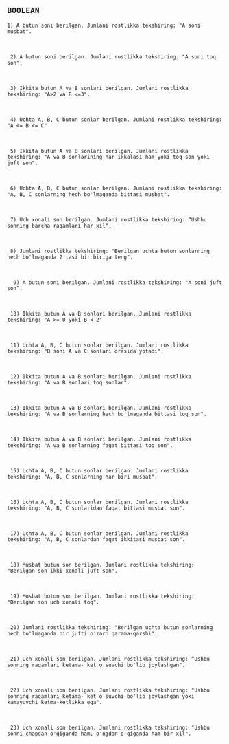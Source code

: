 ## `` BOOLEAN ``
   

    1) A butun soni berilgan. Jumlani rostlikka tekshiring: "A soni musbat". 

<br>

     2) A butun soni berilgan. Jumlani rostlikka tekshiring: "A soni toq son". 

<br>

     3) Ikkita butun A va B sonlari berilgan. Jumlani rostlikka tekshiring: "A>2 va B <=3".

<br>

     4) Uchta A, B, C butun sonlar berilgan. Jumlani rostlikka tekshiring: "A <= B <= C"	

<br>

     5) Ikkita butun A va B sonlari berilgan. Jumlani rostlikka tekshiring: "A va B sonlarining har ikkalasi ham yoki toq son yoki juft son".

<br>

     6) Uchta A, B, C butun sonlar berilgan. Jumlani rostlikka tekshiring: "A, B, C sonlarning hech bo'lmaganda bittasi musbat".

<br>

     7) Uch xonali son berilgan. Jumlani rostlikka tekshiring: “Ushbu sonning barcha raqamlari har xil".

<br>
      
     8) Jumlani rostlikka tekshiring: "Berilgan uchta butun sonlarning hech bo'lmaganda 2 tasi bir biriga teng".

<br>

      9) A butun soni berilgan. Jumlani rostlikka tekshiring: "A soni juft son”.

<br>

     10) Ikkita butun A va B sonlari berilgan. Jumlani rostlikka tekshiring: "A >= 0 yoki B <-2"

<br>

     11) Uchta A, B, C butun sonlar berilgan. Jumlani rostlikka tekshiring: "B soni A va C sonlari orasida yotadi".

<br>

     12) Ikkita butun A va B sonlari berilgan. Jumlani rostlikka tekshiring: "A va B sonlari toq sonlar".

<br>
     
     13) Ikkita butun A va B sonlari berilgan. Jumlani rostlikka tekshiring: "A va B sonlarning hech bo'lmaganda bittasi toq son".

<br>
     
     14) Ikkita butun A va B sonlari berilgan. Jumlani rostlikka tekshiring: "A va B sonlarning faqat bittasi toq son".

<br>

     15) Uchta A, B, C butun sonlar berilgan. Jumlani rostlikka tekshiring: "A, B, C sonlarning har biri musbat".

<br>

     16) Uchta A, B, C butun sonlar berilgan. Jumlani rostlikka tekshiring: "A, B, C sonlaridan faqat bittasi musbat son".

<br>

     17) Uchta A, B, C butun sonlar berilgan. Jumlani rostlikka tekshiring: "A, B, C sonlardan faqat ikkitasi musbat son".

<br>

     18) Musbat butun son berilgan. Jumlani rostlikka tekshiring: "Berilgan son ikki xonali juft son". 

<br>

     19) Musbat butun son berilgan. Jumlani rostlikka tekshiring: "Berilgan son uch xonali toq". 

<br>

     20) Jumlani rostlikka tekshiring: "Berilgan uchta butun sonlarning hech bo'lmaganda bir jufti o'zaro qarama-qarshi".

<br>

     21) Uch xonali son berilgan. Jumlani rostlikka tekshiring: “Ushbu sonning raqamlari ketama- ket o'suvchi bo'lib joylashgan".

<br>

     22) Uch xonali son berilgan. Jumlani rostlikka tekshiring: "Ushbu sonning raqamlari ketama- ket o'suvchi bo'lib joylashgan yoki kamayuvchi ketma-ketlikka ega".

<br>

     23) Uch xonali son berilgan. Jumlani rostlikka tekshiring: "Ushbu sonni chapdan o'qiganda ham, o'ngdan o'qiganda ham bir xil".
























